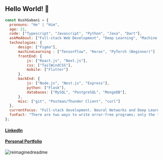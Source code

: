 ## Hello World! 👋

<!--
**KushGabani/KushGabani** is a ✨ _special_ ✨ repository because its `README.md` (this file) appears on your GitHub profile.
-->

```javascript
const KushGabani = {
  pronouns: "He" | "Him",
  age: 21,
  code: ["Typescript", "Javascript", "Python", "Java", "Dart"],
  askMeAbout: ["Full-stack Web Development", "Deep Learning", "Machine Learning", "UI/UX"],
  technologies: {
      design: ["Figma"],
      machineLearning : ["TensorFlow", "Keras", "PyTorch (Beginner)"]
      frontEnd: {
          js: ["React.js", "Next.js"],
          css: ["TailWindCSS"],
          mobile: ["Flutter"]
      },
      backEnd: {
          js: ["Node.js", "Nest.js", "Express"],
          python: ["Flask"],
          databases: ["MySQL", "PostgreSQL", "MongoDB"],
      },
      misc: ["git", "Postman/Thunder Client", "curl"]
  },
  currentFocus: "Full-stack development. Neural Networks and Deep Learning",
  funFact: "There are two ways to write error-free programs; only the third one works"
};
```

#### [LinkedIn](https://linkedin.com/in/kushgabani)
#### [Personal Portfolio](https://kushgabani.gatsbyjs.io/)

<img src="https://myreadme.vercel.app/api/embed/KushGabani?panels=userstatistics,commitgraph" alt="reimaginedreadme" />
